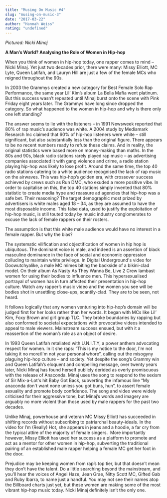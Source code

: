 ```yaml
---
title: "Musing On Music #4"
slug: "musing-on-music-3"
date: "2017-03-22"
author: "Hannah Weiss"
rating: "undefined"
---
```


_Pictured: Nicki Minaj_

**A Man’s World? Analysing the Role of Women in Hip-hop**

When you think of women in hip-hop today, one rapper comes to mind – Nicki Minaj. Yet just two decades prior, there were many: Missy Elliott, MC Lyte, Queen Latifah, and Lauryn Hill are just a few of the female MCs who reigned throughout the 90s.

In 2003 the Grammys created a new category for Best Female Solo Rap Performance, the same year Lil’ Kim’s album La Bella Mafia went platinum. But this success wasn’t repeated until Minaj burst onto the scene with Pink Friday eight years later. The Grammys have long since dropped the category. So what happened to the women in hip-hop and why is there only one left standing?

The answer seems to lie with the listeners – in 1991 Newsweek reported that 80% of rap music’s audience was white. A 2004 study by Mediamark Research Inc claimed that 60% of hip-hop listeners were white – still significant, but also substantially less than the original figure. There appears to be no recent numbers ready to refute these claims. And in reality, the original statistics were based more on money-making than maths. In the 80s and 90s, black radio stations rarely played rap music – as advertising companies associated it with gang violence and crime, a radio station playing hip-hop was likely to lose profit. Around the same time, the top 40 radio stations catering to a white audience recognised the lack of rap music on the airwaves. This was hip-hop’s golden era, with crossover success achieved by crews such as Run DMC, who exuded a more positive vibe. In order to capitalise on this, the top 40 stations simply invented that 80% statistic to create media hype and reassure ad agencies that hip-hop was a safe bet. Their reasoning? The target demographic most prized by advertisers is white males aged 18 – 34, as they are assumed to have the most disposable income. This false data, used to justify the exploitation of hip-hop music, is still touted today by music industry conglomerates to excuse the lack of female rappers on their rosters.

The assumption is that this white male audience would have no interest in a female rapper. But why the bias?

The systematic vilification and objectification of women in hip hop is ubiquitous. The dominant voice is male, and indeed is an assertion of black masculine dominance in the face of social and economic oppression colluding to maintain white privilege. In Digital Underground's video for Doowutchyalike, a male MC mimes biting the backside of a bikini-clad model. On their album As Nasty As They Wanna Be, Live 2 Crew lambast women for using their bodies to influence men. This hypersexualised portrayal of women has in turn affected their presentation in hip-hop culture. Watch any rapper’s music video and the women you see will be bodies shot in unsettling close-ups, scantily-clad. They are to be seen, not heard.

It follows logically that any women venturing into hip-hop’s domain will be judged first for her looks rather than her words. It began with MCs like Lil’ Kim, Foxy Brown and girl group TLC. They broke boundaries by rapping but also conformed to societal expectations with provocative videos intended to appeal to male viewers. Mainstream success ensued, but with it a reassertion of the woman’s role as an object of desire.

In 1993 Queen Latifah retaliated with U.N.I.T.Y, a power anthem advocating respect for women. In it she raps: “This is my notice to the door, I'm not taking it no more/I'm not your personal whore”, calling out the misogyny plaguing hip-hop culture – and society. Yet despite the song’s Grammy win and Queen Latifah’s eloquent and compelling message, over twenty years later, Nicki Minaj has found herself publicly derided as overly promiscuous with the release of Anaconda. Minaj uses the song to respond to the sexism of Sir Mix-a-Lot's hit Baby Got Back, subverting the infamous line “My anaconda don't want none unless you got buns, hun”, to assert female sexuality and promote body confidence. The song and video were widely criticised for their aggressive tone, but Minaj’s words and imagery are arguably no more violent than those used by male rappers for the past two decades.

Unlike Minaj, powerhouse and veteran MC Missy Elliott has succeeded in shifting records without subscribing to patriarchal beauty-ideals. In the video for I’m (Really) Hot, she appears in jeans and a hoodie, a far cry from the typical attire of the majority of female singers.  More importantly however, Missy Elliott has used her success as a platform to promote and act as a mentor for other women in hip-hop, subverting the traditional pairing of an established male rapper helping a female MC get her foot in the door.

Prejudice may be keeping women from rap’s top tier, but that doesn’t mean they don’t have the talent. Do a little searching beyond the mainstream, and you’ll hear the voices of Angel Haze, Jean Grae, Nitty Scott MC, Gifted Gab and Ruby Ibarra, to name just a handful. You may not see their names atop the Billboard charts just yet, but these women are making some of the most vibrant hip-hop music today. Nicki Minaj definitely isn’t the only one.
